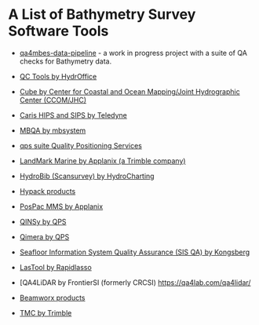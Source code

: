 # A List of Bathymetry Survey Software Tools

* [qa4mbes-data-pipeline](https://github.com/crc-si/qa4mbes-data-pipeline) - a work in progress project with a suite of QA checks for Bathymetry data.
* [QC Tools by	HydrOffice](https://www.hydroffice.org/qctools)


* [Cube by	Center for Coastal and Ocean Mapping/Joint Hydrographic Center (CCOM/JHC)](http://ccom.unh.edu/theme/data-processing/cube)

* [Caris HIPS and SIPS	by Teledyne](http://www.caris.com/products/hips-sips/)

* [MBQA by	mbsystem](https://www.mbari.org/products/research-software/mb-system/)	
* [qps suite	Quality Positioning Services](http://www.qps.nl)

* [LandMark Marine	by Applanix (a Trimble company)](https://www.applanix.com/products/landmark-marine.htm)

* [HydroBib (Scansurvey) by	HydroCharting](https://www.mbari.org/products/)

* [Hypack products](http://www.hypack.com/products)

* [PosPac MMS	by Applanix](https://www.applanix.com/products/pospac-mms.htm)

* [QINSy	by QPS](http://www.qps.nl/display/qinsy/multibeam)

* [Qimera 	by QPS](http://www.qps.nl/display/qimera/Home)

* [Seafloor Information System Quality Assurance (SIS QA) by	Kongsberg](https://www.km.kongsberg.com/ks/web/nokbg0397.nsf/AllWeb/17A82CA49F3A8E6EC1257FE2002C6F48/$file/403644-sis-qa-product-sheet.pdf?OpenElement)

* [LasTool by	Rapidlasso](https://rapidlasso.com/lastools/)

* [QA4LiDAR by	FrontierSI (formerly CRCSI)	https://qa4lab.com/qa4lidar/

* [Beamworx products](https://www.beamworx.com/autopatch/)

* [TMC	by Trimble](https://construction.trimble.com/products-and-solutions/trimble-marine-construction-tmc-software)


